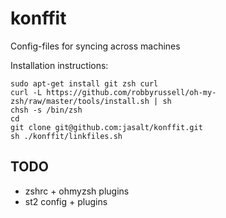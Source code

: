 konffit
=======

Config-files for syncing across machines

Installation instructions:

    sudo apt-get install git zsh curl
    curl -L https://github.com/robbyrussell/oh-my-zsh/raw/master/tools/install.sh | sh
    chsh -s /bin/zsh
    cd
    git clone git@github.com:jasalt/konffit.git
    sh ./konffit/linkfiles.sh

## TODO
- zshrc + ohmyzsh plugins
- st2 config + plugins
